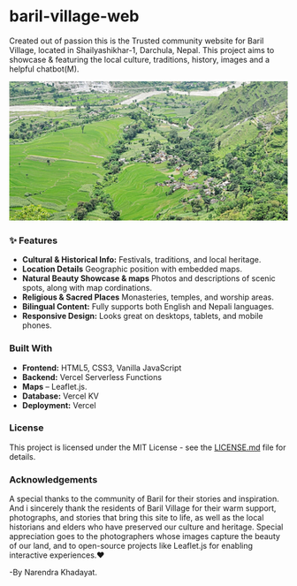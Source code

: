 # baril-village-web
Created out of passion this is the Trusted community website for Baril Village, located in Shailyashikhar-1, Darchula, Nepal. This project aims to showcase & featuring the local culture, traditions, history, images and a helpful chatbot(M).

![Baril Village Thumbnail](images/baril-thumbnail.jpg)


### ✨ Features

* **Cultural & Historical Info:** Festivals, traditions, and local heritage.
* **Location Details**  Geographic position with embedded maps.
* **Natural Beauty Showcase & maps**  Photos and descriptions of scenic spots, along with map cordinations.
* **Religious & Sacred Places**  Monasteries, temples, and worship areas.
* **Bilingual Content:** Fully supports both English and Nepali languages.
* **Responsive Design:** Looks great on desktops, tablets, and mobile phones.



### Built With

* **Frontend:** HTML5, CSS3, Vanilla JavaScript
* **Backend:** Vercel Serverless Functions
* **Maps** – Leaflet.js.
* **Database:** Vercel KV
* **Deployment:** Vercel


### License

This project is licensed under the MIT License - see the [LICENSE.md](LICENSE.md) file for details.

### Acknowledgements

A special thanks to the community of Baril for their stories and inspiration. And i sincerely thank the residents of Baril Village for their warm support, photographs, and stories that bring this site to life, as well as the local historians and elders who have preserved our culture and heritage. Special appreciation goes to the photographers whose images capture the beauty of our land, and to open-source projects like Leaflet.js for enabling interactive experiences.❤️

-By Narendra Khadayat.
